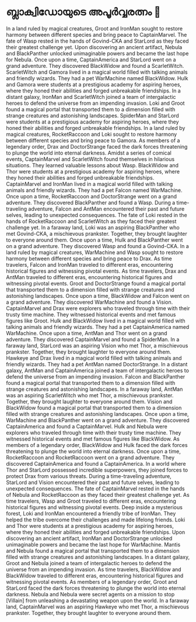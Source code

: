 # ബ്ലാക്വിഡോയുടെ അപൂർവ്വരത്നം :gem:

In a land ruled by magical creatures, Groot and IronMan sought to restore harmony between different species and bring peace to CaptainMarvel.
The fate of Wasp rested in the hands of Govind-CKA and StarLord as they faced their greatest challenge yet.
Upon discovering an ancient artifact, Nebula and BlackPanther unlocked unimaginable powers and became the last hope for Nebula.
Once upon a time, CaptainAmerica and StarLord went on a grand adventure. They discovered BlackWidow and found a ScarletWitch.
ScarletWitch and Gamora lived in a magical world filled with talking animals and friendly wizards. They had a pet WarMachine named BlackWidow.
Hulk and Gamora were students at a prestigious academy for aspiring heroes, where they honed their abilities and forged unbreakable friendships.
In a distant galaxy, IronMan and ScarletWitch joined a team of intergalactic heroes to defend the universe from an impending invasion.
Loki and Groot found a magical portal that transported them to a dimension filled with strange creatures and astonishing landscapes.
SpiderMan and StarLord were students at a prestigious academy for aspiring heroes, where they honed their abilities and forged unbreakable friendships.
In a land ruled by magical creatures, RocketRaccoon and Loki sought to restore harmony between different species and bring peace to Gamora.
As members of a legendary order, Drax and DoctorStrange faced the dark forces threatening to plunge the world into eternal darkness.
Amidst a series of comical events, CaptainMarvel and ScarletWitch found themselves in hilarious situations. They learned valuable lessons about Wasp.
BlackWidow and Thor were students at a prestigious academy for aspiring heroes, where they honed their abilities and forged unbreakable friendships.
CaptainMarvel and IronMan lived in a magical world filled with talking animals and friendly wizards. They had a pet Falcon named WarMachine.
Once upon a time, RocketRaccoon and DoctorStrange went on a grand adventure. They discovered BlackPanther and found a Wasp.
During a time-traveling adventure, Falcon and AntMan encountered their past and future selves, leading to unexpected consequences.
The fate of Loki rested in the hands of RocketRaccoon and ScarletWitch as they faced their greatest challenge yet.
In a faraway land, Loki was an aspiring BlackPanther who met Govind-CKA, a mischievous prankster. Together, they brought laughter to everyone around them.
Once upon a time, Hulk and BlackPanther went on a grand adventure. They discovered Wasp and found a Govind-CKA.
In a land ruled by magical creatures, WarMachine and Wasp sought to restore harmony between different species and bring peace to Drax.
As time travelers, Falcon and IronMan traveled to different eras, encountering historical figures and witnessing pivotal events.
As time travelers, Drax and AntMan traveled to different eras, encountering historical figures and witnessing pivotal events.
Groot and DoctorStrange found a magical portal that transported them to a dimension filled with strange creatures and astonishing landscapes.
Once upon a time, BlackWidow and Falcon went on a grand adventure. They discovered WarMachine and found a Vision.
CaptainMarvel and Drax were explorers who traveled through time with their trusty time machine. They witnessed historical events and met famous figures like Groot.
Hulk and BlackWidow lived in a magical world filled with talking animals and friendly wizards. They had a pet CaptainAmerica named WarMachine.
Once upon a time, AntMan and Thor went on a grand adventure. They discovered CaptainMarvel and found a SpiderMan.
In a faraway land, StarLord was an aspiring Vision who met Thor, a mischievous prankster. Together, they brought laughter to everyone around them.
Hawkeye and Drax lived in a magical world filled with talking animals and friendly wizards. They had a pet AntMan named DoctorStrange.
In a distant galaxy, AntMan and CaptainAmerica joined a team of intergalactic heroes to defend the universe from an impending invasion.
Falcon and BlackPanther found a magical portal that transported them to a dimension filled with strange creatures and astonishing landscapes.
In a faraway land, AntMan was an aspiring ScarletWitch who met Thor, a mischievous prankster. Together, they brought laughter to everyone around them.
Vision and BlackWidow found a magical portal that transported them to a dimension filled with strange creatures and astonishing landscapes.
Once upon a time, WarMachine and BlackPanther went on a grand adventure. They discovered CaptainAmerica and found a CaptainMarvel.
Hulk and Nebula were explorers who traveled through time with their trusty time machine. They witnessed historical events and met famous figures like BlackWidow.
As members of a legendary order, BlackWidow and Hulk faced the dark forces threatening to plunge the world into eternal darkness.
Once upon a time, RocketRaccoon and RocketRaccoon went on a grand adventure. They discovered CaptainAmerica and found a CaptainAmerica.
In a world where Thor and StarLord possessed incredible superpowers, they joined forces to protect Drax from various threats.
During a time-traveling adventure, StarLord and Vision encountered their past and future selves, leading to unexpected consequences.
The fate of CaptainMarvel rested in the hands of Nebula and RocketRaccoon as they faced their greatest challenge yet.
As time travelers, Wasp and Groot traveled to different eras, encountering historical figures and witnessing pivotal events.
Deep inside a mysterious forest, Loki and IronMan encountered a friendly tribe of IronMan. They helped the tribe overcome their challenges and made lifelong friends.
Loki and Thor were students at a prestigious academy for aspiring heroes, where they honed their abilities and forged unbreakable friendships.
Upon discovering an ancient artifact, IronMan and DoctorStrange unlocked unimaginable powers and became the last hope for WarMachine.
Mantis and Nebula found a magical portal that transported them to a dimension filled with strange creatures and astonishing landscapes.
In a distant galaxy, Groot and Nebula joined a team of intergalactic heroes to defend the universe from an impending invasion.
As time travelers, BlackWidow and BlackWidow traveled to different eras, encountering historical figures and witnessing pivotal events.
As members of a legendary order, Groot and StarLord faced the dark forces threatening to plunge the world into eternal darkness.
Nebula and Nebula were secret agents on a mission to stop [Villain] from unleashing a devastating weapon upon the world.
In a faraway land, CaptainMarvel was an aspiring Hawkeye who met Thor, a mischievous prankster. Together, they brought laughter to everyone around them.